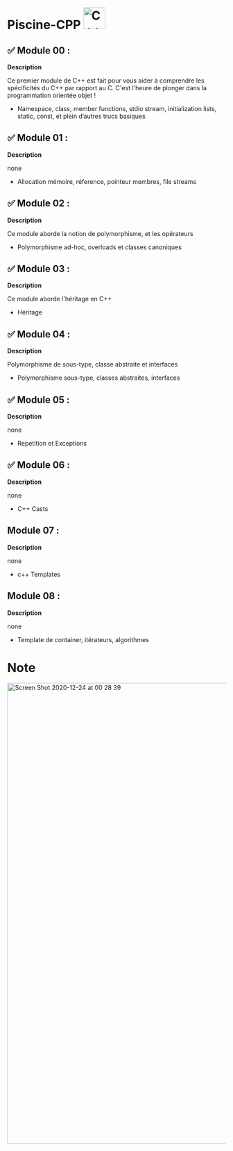 #  Piscine-CPP <img alt="C++ icon" src="https://img.icons8.com/color/452/c-plus-plus-logo.png" width="50" height="50">

## ✅ Module 00 :

<strong>Description</strong>

Ce premier module de C++ est fait pour vous aider à comprendre les spécificités du C++ par rapport au C. C'est l'heure de plonger dans la programmation orientée objet !

- Namespace, class, member functions, stdio stream,
initialization lists, static, const, et plein d’autres trucs
basiques


## ✅ Module 01 :

<strong>Description</strong>

none

- Allocation mémoire, réference, pointeur membres, file
streams


## ✅ Module 02 :

<strong>Description</strong>

Ce module aborde la notion de polymorphisme, et les opérateurs

- Polymorphisme ad-hoc, overloads et classes canoniques


## ✅ Module 03 :

<strong>Description</strong>

Ce module aborde l'héritage en C++

- Héritage


## ✅ Module 04 :

<strong>Description</strong>

Polymorphisme de sous-type, classe abstraite et interfaces

- Polymorphisme sous-type, classes abstraites, interfaces


## ✅ Module 05 :

<strong>Description</strong>

none

- Repetition et Exceptions


## ✅ Module 06 :

<strong>Description</strong>

none

- C++ Casts


## Module 07 :

<strong>Description</strong>

none

- c++ Templates


## Module 08 :

<strong>Description</strong>

none

- Template de container, itérateurs, algorithmes


# Note

<img width="1062" alt="Screen Shot 2020-12-24 at 00 28 39" src="https://user-images.githubusercontent.com/45235527/103043943-fd222000-457e-11eb-8306-acf583947579.png">


